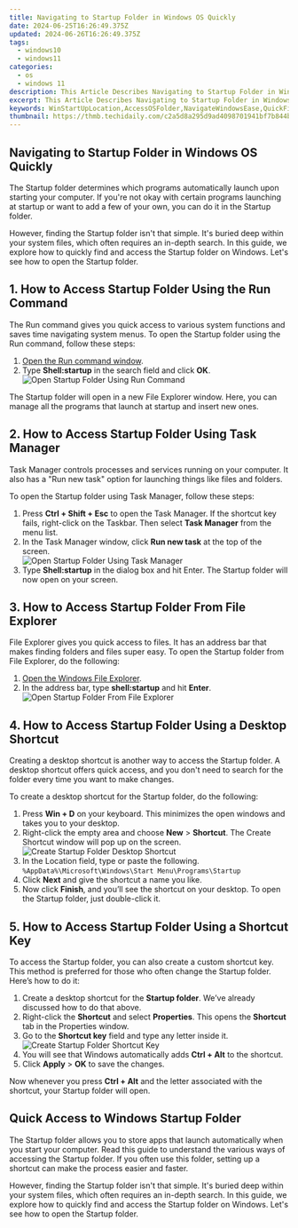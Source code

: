 ```yaml
---
title: Navigating to Startup Folder in Windows OS Quickly
date: 2024-06-25T16:26:49.375Z
updated: 2024-06-26T16:26:49.375Z
tags:
  - windows10
  - windows11
categories:
  - os
  - windows 11
description: This Article Describes Navigating to Startup Folder in Windows OS Quickly
excerpt: This Article Describes Navigating to Startup Folder in Windows OS Quickly
keywords: WinStartUpLocation,AccessOSFolder,NavigateWindowsEase,QuickFindStartMenu,StartOSNavigationTips,WindowsUserGuide,OSStartFoldersQuickly
thumbnail: https://thmb.techidaily.com/c2a5d8a295d9ad4098701941bf7b844bb3d03e72bb938f97ddf7a9d42ff93268.jpg
---
```


## Navigating to Startup Folder in Windows OS Quickly

 The Startup folder determines which programs automatically launch upon starting your computer. If you're not okay with certain programs launching at startup or want to add a few of your own, you can do it in the Startup folder.

 However, finding the Startup folder isn't that simple. It's buried deep within your system files, which often requires an in-depth search. In this guide, we explore how to quickly find and access the Startup folder on Windows. Let's see how to open the Startup folder.

## 1\. How to Access Startup Folder Using the Run Command

 The Run command gives you quick access to various system functions and saves time navigating system menus. To open the Startup folder using the Run command, follow these steps:

1. [Open the Run command window](https://www.makeuseof.com/windows-open-run-command-dialog-box/).
2. Type **Shell:startup** in the search field and click **OK**.  
![Open Startup Folder Using Run Command](https://static1.makeuseofimages.com/wordpress/wp-content/uploads/2023/07/open-startup-folder-using-run-command.jpg)

 The Startup folder will open in a new File Explorer window. Here, you can manage all the programs that launch at startup and insert new ones.

## 2\. How to Access Startup Folder Using Task Manager

 Task Manager controls processes and services running on your computer. It also has a "Run new task" option for launching things like files and folders.

 To open the Startup folder using Task Manager, follow these steps:

1. Press **Ctrl + Shift + Esc** to open the Task Manager. If the shortcut key fails, right-click on the Taskbar. Then select **Task Manager** from the menu list.
2. In the Task Manager window, click **Run new task** at the top of the screen.  
![Open Startup Folder Using Task Manager](https://static1.makeuseofimages.com/wordpress/wp-content/uploads/2023/07/open-startup-folder-using-task-manager.jpg)
3. Type **Shell:startup** in the dialog box and hit Enter. The Startup folder will now open on your screen.

## 3\. How to Access Startup Folder From File Explorer

 File Explorer gives you quick access to files. It has an address bar that makes finding folders and files super easy. To open the Startup folder from File Explorer, do the following:

1. [Open the Windows File Explorer](https://www.makeuseof.com/windows-open-file-explorer/).
2. In the address bar, type **shell:startup** and hit **Enter**.  
![Open Startup Folder From File Explorer](https://static1.makeuseofimages.com/wordpress/wp-content/uploads/2023/07/open-startup-folder-from-file-explorer.jpg)

## 4\. How to Access Startup Folder Using a Desktop Shortcut

 Creating a desktop shortcut is another way to access the Startup folder. A desktop shortcut offers quick access, and you don't need to search for the folder every time you want to make changes.

 To create a desktop shortcut for the Startup folder, do the following:

1. Press **Win + D** on your keyboard. This minimizes the open windows and takes you to your desktop.
2. Right-click the empty area and choose **New** \> **Shortcut**. The Create Shortcut window will pop up on the screen.  
![Create Startup Folder Desktop Shortcut](https://static1.makeuseofimages.com/wordpress/wp-content/uploads/2023/07/create-startup-folder-desktop-shortcut.jpg)
3. In the Location field, type or paste the following.  
`%AppData%\Microsoft\Windows\Start Menu\Programs\Startup`
4. Click **Next** and give the shortcut a name you like.
5. Now click **Finish**, and you’ll see the shortcut on your desktop. To open the Startup folder, just double-click it.

## 5\. How to Access Startup Folder Using a Shortcut Key

 To access the Startup folder, you can also create a custom shortcut key. This method is preferred for those who often change the Startup folder. Here’s how to do it:

1. Create a desktop shortcut for the **Startup folder**. We’ve already discussed how to do that above.
2. Right-click the **Shortcut** and select **Properties**. This opens the **Shortcut** tab in the Properties window.
3. Go to the **Shortcut key** field and type any letter inside it.  
![Create Startup Folder Shortcut Key](https://static1.makeuseofimages.com/wordpress/wp-content/uploads/2023/07/create-startup-folder-shortcut-key.jpg)
4. You will see that Windows automatically adds **Ctrl + Alt** to the shortcut.
5. Click **Apply** \> **OK** to save the changes.

 Now whenever you press **Ctrl + Alt** and the letter associated with the shortcut, your Startup folder will open.

## Quick Access to Windows Startup Folder

 The Startup folder allows you to store apps that launch automatically when you start your computer. Read this guide to understand the various ways of accessing the Startup folder. If you often use this folder, setting up a shortcut can make the process easier and faster.

 However, finding the Startup folder isn't that simple. It's buried deep within your system files, which often requires an in-depth search. In this guide, we explore how to quickly find and access the Startup folder on Windows. Let's see how to open the Startup folder.



<ins class="adsbygoogle"
      style="display:block"
      data-ad-client="ca-pub-7571918770474297"
      data-ad-slot="8358498916"
      data-ad-format="auto"
      data-full-width-responsive="true"></ins>
